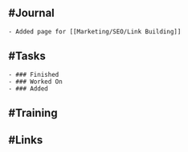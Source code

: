 ## #Journal
	- Added page for [[Marketing/SEO/Link Building]]
## #Tasks
	- ### Finished
	- ### Worked On
	- ### Added
## #Training
## #Links